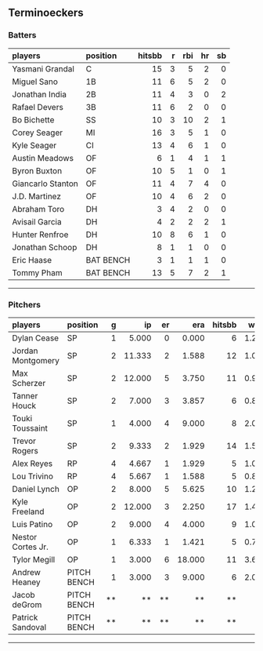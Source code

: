## Terminoeckers

### Batters

 
|players           |position  | hitsbb|  r| rbi| hr| sb| 
|:-----------------|:---------|------:|--:|---:|--:|--:| 
|Yasmani Grandal   |C         |     15|  3|   5|  2|  0| 
|Miguel Sano       |1B        |     11|  6|   5|  2|  0| 
|Jonathan India    |2B        |     11|  4|   3|  0|  2| 
|Rafael Devers     |3B        |     11|  6|   2|  0|  0| 
|Bo Bichette       |SS        |     10|  3|  10|  2|  1| 
|Corey Seager      |MI        |     16|  3|   5|  1|  0| 
|Kyle Seager       |CI        |     13|  4|   6|  1|  0| 
|Austin Meadows    |OF        |      6|  1|   4|  1|  1| 
|Byron Buxton      |OF        |     10|  5|   1|  0|  1| 
|Giancarlo Stanton |OF        |     11|  4|   7|  4|  0| 
|J.D. Martinez     |OF        |     10|  4|   6|  2|  0| 
|Abraham Toro      |DH        |      3|  4|   2|  0|  0| 
|Avisail Garcia    |DH        |      4|  2|   2|  2|  1| 
|Hunter Renfroe    |DH        |     10|  8|   6|  1|  0| 
|Jonathan Schoop   |DH        |      8|  1|   1|  0|  0| 
|Eric Haase        |BAT BENCH |      3|  1|   1|  1|  0| 
|Tommy Pham        |BAT BENCH |     13|  5|   7|  2|  1| 


* * *

### Pitchers

 
|players           |position    |  g|     ip| er|    era| hitsbb|  whip| so|  w| sv| 
|:-----------------|:-----------|--:|------:|--:|------:|------:|-----:|--:|--:|--:| 
|Dylan Cease       |SP          |  1|  5.000|  0|  0.000|      6| 1.200| 10|  1|  0| 
|Jordan Montgomery |SP          |  2| 11.333|  2|  1.588|     12| 1.059| 18|  1|  0| 
|Max Scherzer      |SP          |  2| 12.000|  5|  3.750|     11| 0.917| 13|  1|  0| 
|Tanner Houck      |SP          |  2|  7.000|  3|  3.857|      6| 0.857| 10|  1|  0| 
|Touki Toussaint   |SP          |  1|  4.000|  4|  9.000|      8| 2.000|  5|  0|  0| 
|Trevor Rogers     |SP          |  2|  9.333|  2|  1.929|     14| 1.500| 13|  0|  0| 
|Alex Reyes        |RP          |  4|  4.667|  1|  1.929|      5| 1.071|  6|  2|  0| 
|Lou Trivino       |RP          |  4|  5.667|  1|  1.588|      5| 0.882|  8|  1|  0| 
|Daniel Lynch      |OP          |  2|  8.000|  5|  5.625|     10| 1.250|  6|  0|  0| 
|Kyle Freeland     |OP          |  2| 12.000|  3|  2.250|     17| 1.417| 12|  1|  0| 
|Luis Patino       |OP          |  2|  9.000|  4|  4.000|      9| 1.000|  5|  0|  0| 
|Nestor Cortes Jr. |OP          |  1|  6.333|  1|  1.421|      5| 0.789| 11|  0|  0| 
|Tylor Megill      |OP          |  1|  3.000|  6| 18.000|     11| 3.667|  3|  0|  0| 
|Andrew Heaney     |PITCH BENCH |  1|  3.000|  3|  9.000|      6| 2.000|  4|  0|  0| 
|Jacob deGrom      |PITCH BENCH | **|     **| **|     **|     **|    **| **| **| **| 
|Patrick Sandoval  |PITCH BENCH | **|     **| **|     **|     **|    **| **| **| **| 


* * *



